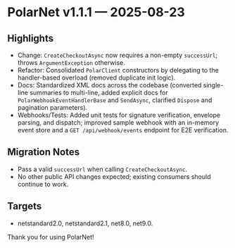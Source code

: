 # PolarNet v1.1.1 — 2025-08-23

## Highlights
- Change: `CreateCheckoutAsync` now requires a non-empty `successUrl`; throws `ArgumentException` otherwise.
- Refactor: Consolidated `PolarClient` constructors by delegating to the handler-based overload (removed duplicate init logic).
- Docs: Standardized XML docs across the codebase (converted single-line summaries to multi-line, added explicit docs for `PolarWebhookEventHandlerBase` and `SendAsync`, clarified `Dispose` and pagination parameters).
- Webhooks/Tests: Added unit tests for signature verification, envelope parsing, and dispatch; improved sample webhook with an in-memory event store and a `GET /api/webhook/events` endpoint for E2E verification.

## Migration Notes
- Pass a valid `successUrl` when calling `CreateCheckoutAsync`.
- No other public API changes expected; existing consumers should continue to work.

## Targets
- netstandard2.0, netstandard2.1, net8.0, net9.0.

Thank you for using PolarNet!
